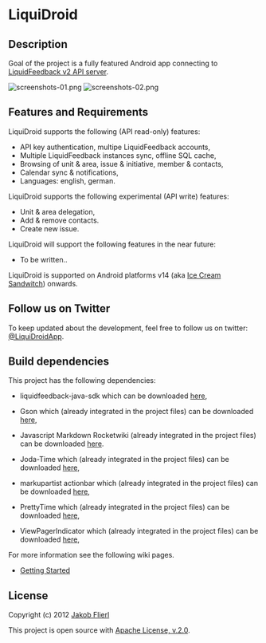 # LiquiDroid

## Description
Goal of the project is a fully featured Android app connecting to [LiquidFeedback v2 API server](http://dev.liquidfeedback.org/trac/lf/wiki/lfapi).
 
![screenshots-01.png](https://github.com/koppi/liquidroid/raw/master/screenshots-01.png)
![screenshots-02.png](https://github.com/koppi/liquidroid/raw/master/screenshots-02.png)

## Features and Requirements

LiquiDroid supports the following (API read-only) features:

* API key authentication, multipe LiquidFeedback accounts,
* Multiple LiquidFeedback instances sync, offline SQL cache,
* Browsing of unit & area, issue & initiative, member & contacts,
* Calendar sync & notifications,
* Languages: english, german.

LiquiDroid supports the following experimental (API write) features:

* Unit & area delegation,
* Add & remove contacts.
* Create new issue.

LiquiDroid will support the following features in the near future:

* To be written..

LiquiDroid is supported on Android platforms v14 (aka [Ice Cream Sandwitch](http://www.android.com/about/ice-cream-sandwich/)) onwards.

## Follow us on Twitter

To keep updated about the development, feel free to follow us on twitter: [@LiquiDroidApp](http://twitter.com/LiquiDroidApp).

## Build dependencies

This project has the following dependencies:

* liquidfeedback-java-sdk which can be downloaded [here](https://github.com/koppi/liquidfeedback-java-sdk),

* Gson which (already integrated in the project files) can be downloaded [here](http://code.google.com/p/google-gson/),
* Javascript Markdown Rocketwiki (already integrated in the project files) can be downloaded [here](https://github.com/koppi/javascript-markdown-rocketwiki).
* Joda-Time which (already integrated in the project files) can be downloaded [here](http://joda-time.sourceforge.net/),
* markupartist actionbar which (already integrated in the project files) can be downloaded [here](https://github.com/johannilsson/android-actionbar),
* PrettyTime which (already integrated in the project files) can be downloaded [here](http://ocpsoft.org/prettytime/),
* ViewPagerIndicator which (already integrated in the project files) can be downloaded [here](http://viewpagerindicator.com),

For more information see the following wiki pages.

* [Getting Started](http://wiki.github.com/koppi/liquidroid/getting-started)

## License
Copyright (c) 2012 [Jakob Flierl](http://github.com/koppi)

This project is open source with [Apache License, v.2.0](http://www.apache.org/licenses/LICENSE-2.0.html).

